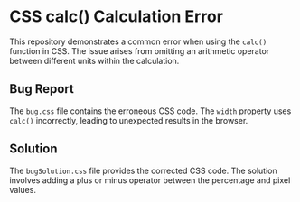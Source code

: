 # CSS calc() Calculation Error

This repository demonstrates a common error when using the `calc()` function in CSS. The issue arises from omitting an arithmetic operator between different units within the calculation.

## Bug Report
The `bug.css` file contains the erroneous CSS code. The `width` property uses `calc()` incorrectly, leading to unexpected results in the browser. 

## Solution
The `bugSolution.css` file provides the corrected CSS code.  The solution involves adding a plus or minus operator between the percentage and pixel values. 

